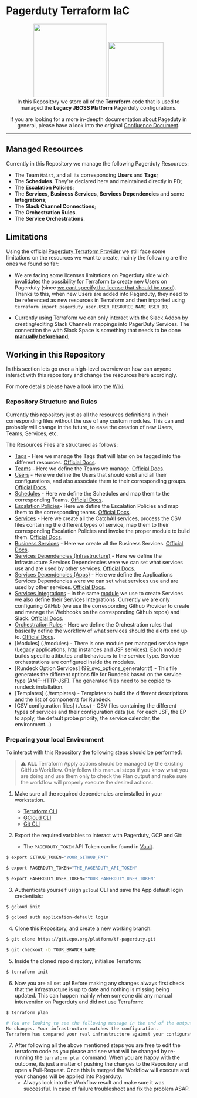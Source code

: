 # Pagerduty Terraform IaC

<div align=center>
  <img src="https://blogs.vmware.com/cloudprovider/files/2019/04/og-image-8b3e4f7d-blog-aspect-ratio.png" width="200">
  <img src="https://cledara-public.s3.eu-west-2.amazonaws.com/Pagerduty.png" width="150">
</div>

<div align=center>
In this Repository we store all of the <b>Terraform</b> code that is used to managed the <b>Legacy JBOSS Platform</b> Pagerduty configurations.
</div>
<p></p>
<div align=center>
If you are looking for a more in-deepth documentation about Pageduty in general, please have a look into the original <a href="https://confluence-p.internal.epo.org/pages/viewpage.action?spaceKey=EA&title=Pagerduty">Confluence Document</a>. 
</div>

---

## Managed Resources

Currently in this Repository we manage the following Pagerduty Resources:

- The Team `Maist`, and all its corresponding **Users** and **Tags**;
- The **Schedules**. They're declared here and maintained directly in PD;
- The **Escalation Policies**;
- The **Services**, **Business Services**, **Services Dependencies** and some **Integrations**;
- The **Slack Channel Connections**;
- The **Orchestration Rules**.
- The **Service Orchestrations**.

## Limitations

Using the official [Pagerduty Terraform Provider](https://registry.terraform.io/providers/PagerDuty/pagerduty/latest/docs) we still face some limitations on the resources we want to create, mainly the following are the ones we found so far:

- We are facing some licenses limitations on Pagerduty side wich invalidates the possibility for Terraform to create new Users on Pagerduty (since [we cant specify the license that should be used](https://github.com/PagerDuty/terraform-provider-pagerduty/issues/631)). Thanks to this, when new Users are added into Pagerduty, they need to be referenced as new resources in Terraform and then imported using `terraform import pagerduty_user.USER_RESOURCE_NAME USER_ID`;

- Currently using Terraform we can only interact with the Slack Addon by creating\editing Slack Channels mappings into PagerDuty Services. The connection the with Slack Space is something that needs to be done [**manually beforehand**](https://registry.terraform.io/providers/PagerDuty/pagerduty/latest/docs/resources/slack_connection#:~:text=To%20first%20use%20this%20resource%20you%20will%20need%20to%20map%20your%20PagerDuty%20account%20to%20a%20valid%20Slack%20Workspace.%20This%20can%20only%20be%20done%20through%20the%20PagerDuty%20UI.);


## Working in this Repository

In this section lets go over a high-level overview on how can anyone interact with this repository and change the resources here acordingly.

For more details please have a look into the [Wiki](https://git.epo.org/platform/tf-pagerduty/wiki).

### Repository Structure and Rules

Currently this repository just as all the resources definitions in their corresponding files without the use of any custom modules. This can and probably will change in the future, to ease the creation of new Users, Teams, Services, etc.

The Resources Files are structured as follows:

- [Tags](00_tags.tf) - Here we manage the Tags that will later on be tagged into the different resources. [Official Docs](https://support.pagerduty.com/docs/contextual-search).
- [Teams](00_teams.tf) - Here we define the Teams we manage. [Official Docs](https://support.pagerduty.com/docs/teams).
- [Users](10_users.tf) - Here we define the Users that should exist and all their configurations, and also associate them to their corresponding groups. [Official Docs](https://support.pagerduty.com/docs/users).
- [Schedules](00_schedules.tf) - Here we define the Schedules and map them to the corresponding Teams. [Official Docs](https://support.pagerduty.com/docs/schedule-basics).
- [Escalation Policies](00_escalation_policies.tf)- Here we define the Escalation Policies and map them to the corresponding teams. [Official Docs](https://support.pagerduty.com/docs/escalation-policies).
- [Services](99_services.tf) - Here we create all the CatchAll services, process the CSV files containing the different types of service, map them to their corresponding Escalation Policies and invoke the proper module to build them.  [Official Docs](https://support.pagerduty.com/docs/service-profile).
- [Business Services](20_services_business.tf) - Here we create all the Business Services. [Official Docs](https://support.pagerduty.com/docs/business-services).
- [Services Dependencies (Infrastructure)](20_services_dependencies_infra.tf) - Here we define the Infrastructure Services Dependencies were we can set what services use and are used by other services. [Official Docs](https://support.pagerduty.com/docs/service-profile#service-dependencies-tab).
- [Services Dependencies (Apps)](20_services_dependencies_apps.tf) - Here we define the Applications Services Dependencies were we can set what services use and are used by other services. [Official Docs](https://support.pagerduty.com/docs/service-profile#service-dependencies-tab).
- [Services Integrations](services.tf) - In the same [module](./modules/service/) we use to create Services we also define their Services Integrations. Currently we are only configuring GitHub (we use the corresponding Github Provider to create and manage the Webhooks on the corresponding Github repos) and Slack. [Official Docs](https://support.pagerduty.com/docs/service-profile#integrations-tab).
- [Orchestration Rules](00_orchestration.tf) - Here we define the Orchestration rules that basically define the workflow of what services should the alerts end up to. [Official Docs](https://support.pagerduty.com/docs/event-orchestration).
- [Modules] (./modules) - There is one module per managed service type (Legacy applications, http instances and JSF services). Each module builds specific attibutes and behaviours to the service type. Service orchestrations are configured inside the modules.
- [Rundeck Option Services] (99_svc_options_generator.tf) - This file generates the different options file for Rundeck based on the service type (AMF-HTTP-JSF). The generated files need to be copied to rundeck installation.
- [Templates] (./templates) - Templates to build the different descriptions and the list of components for Rundeck.
- [CSV configuration files] (./csv) - CSV files containing the different types of services and their configuration data (i.e. for each JSF, the EP to apply, the default probe priority, the service calendar, the environment...)


### Preparing your local Environment

To interact with this Repository the following steps should be performed:

> :warning: **ALL** Terraform Apply actions should be managed by the existing GitHub Workflow. Only follow this manual steps if you know what you are doing and use them only to check the Plan output and make sure the workflow will properly execute the desired actions. 

1. Make sure all the required dependencies are installed in your workstation.
    - [Terraform CLI](https://developer.hashicorp.com/terraform/cli)
    - [GCloud CLI](https://cloud.google.com/sdk/docs/install)
    - [Git CLI](https://git-scm.com/book/en/v2/Getting-Started-Installing-Git)

2. Export the required variables to interact with Pagerduty, GCP and Git:
    - The `PAGERDUTY_TOKEN` API Token can be found in [Vault](https://vault.internal.epo.org/ui/vault/secrets/secret/show/all-clusters/pagerduty).

```sh
$ export GITHUB_TOKEN="YOUR_GITHUB_PAT"

$ export PAGERDUTY_TOKEN="THE_PAGERDUTY_API_TOKEN"

$ export PAGERDUTY_USER_TOKEN="YOUR_PAGERDUTY_USER_TOKEN"
```

3. Authenticate yourself usign `gcloud` CLI and save the App default login credentials:

```sh
$ gcloud init

$ gcloud auth application-default login
```

4. Clone this Repository, and create a new working branch:

```sh
$ git clone https://git.epo.org/platform/tf-pagerduty.git

$ git checkout -b YOUR_BRANCH_NAME
```

5. Inside the cloned repo directory, initialise Terraform:

```sh
$ terraform init
```

6. Now you are all set up! Before making any changes always first check that the infrastructure is up to date and nothing is missing being updated. This can happen mainly when someone did any manual intervention on Pagerduty and did not use Terraform:

```sh
$ terraform plan

# You are looking to see the following message in the end of the output:
No changes. Your infrastructure matches the configuration.
Terraform has compared your real infrastructure against your configuration and found no differences, so no changes are needed.
```

7. After following all the above mentioned steps you are free to edit the terraform code as you please and see what will be changed by re-running the `terraform plan` command. When you are happy with the outcome, its just a matter of pushing the changes to the Repository and open a Pull-Request. Once this is merged the Workflow will execute and your changes will be applied into Pagerduty.
    -  Always look into the Workflow result and make sure it was successful. In case of failure troubleshoot and fix the problem ASAP.
 
